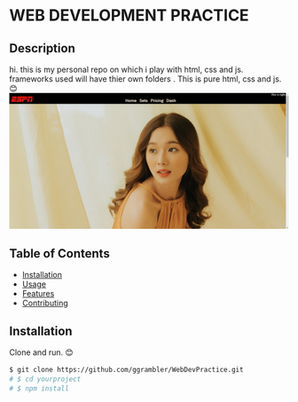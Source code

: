 # WEB DEVELOPMENT PRACTICE

<!-- [![License](https://img.shields.io/badge/license-MIT-blue.svg)](LICENSE) -->

## Description

hi. this is my personal repo on which i play with html, css and js. frameworks used will have thier own folders . This is pure html, css and js. 😊
<img src="SS.png" alt="SS Unavailable" style="height=80px" width="auto">

## Table of Contents

- [Installation](#installation)
- [Usage](#usage)
- [Features](#features)
- [Contributing](#contributing)

## Installation

Clone and run. 😊

```bash
$ git clone https://github.com/ggrambler/WebDevPractice.git
# $ cd yourproject
# $ npm install
